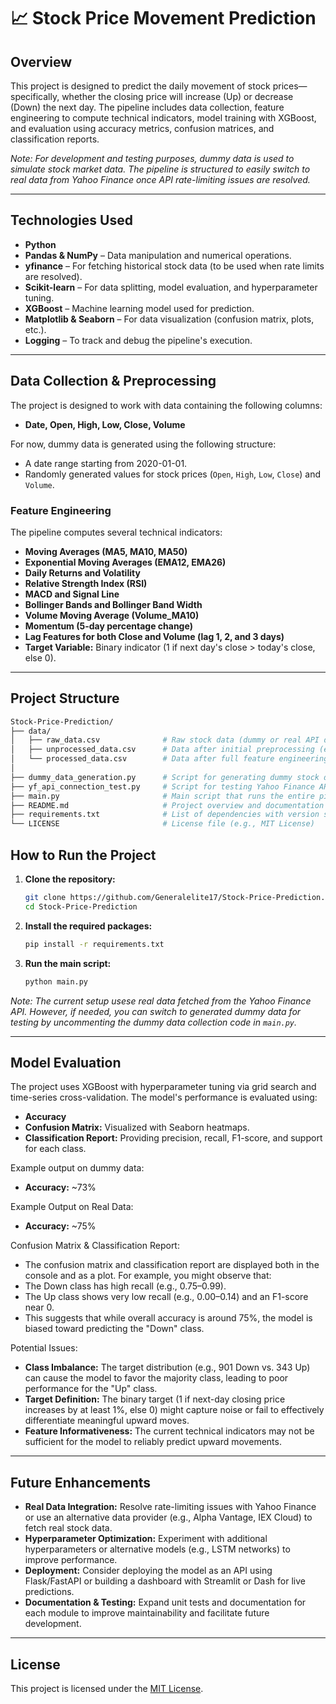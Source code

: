 # 📈 Stock Price Movement Prediction

## Overview
This project is designed to predict the daily movement of stock prices—specifically, whether the closing price will increase (Up) or decrease (Down) the next day. The pipeline includes data collection, feature engineering to compute technical indicators, model training with XGBoost, and evaluation using accuracy metrics, confusion matrices, and classification reports.

*Note: For development and testing purposes, dummy data is used to simulate stock market data. The pipeline is structured to easily switch to real data from Yahoo Finance once API rate-limiting issues are resolved.*

---

## Technologies Used
- **Python**
- **Pandas & NumPy** – Data manipulation and numerical operations.
- **yfinance** – For fetching historical stock data (to be used when rate limits are resolved).
- **Scikit-learn** – For data splitting, model evaluation, and hyperparameter tuning.
- **XGBoost** – Machine learning model used for prediction.
- **Matplotlib & Seaborn** – For data visualization (confusion matrix, plots, etc.).
- **Logging** – To track and debug the pipeline's execution.

---

## Data Collection & Preprocessing
The project is designed to work with data containing the following columns:
- **Date, Open, High, Low, Close, Volume**

For now, dummy data is generated using the following structure:
- A date range starting from 2020-01-01.
- Randomly generated values for stock prices (`Open`, `High`, `Low`, `Close`) and `Volume`.

### Feature Engineering
The pipeline computes several technical indicators:
- **Moving Averages (MA5, MA10, MA50)**
- **Exponential Moving Averages (EMA12, EMA26)**
- **Daily Returns and Volatility**
- **Relative Strength Index (RSI)**
- **MACD and Signal Line**
- **Bollinger Bands and Bollinger Band Width**
- **Volume Moving Average (Volume_MA10)**
- **Momentum (5-day percentage change)**
- **Lag Features for both Close and Volume (lag 1, 2, and 3 days)**
- **Target Variable:** Binary indicator (1 if next day's close > today's close, else 0).

---

## Project Structure
```bash
Stock-Price-Prediction/
├── data/
│   ├── raw_data.csv              # Raw stock data (dummy or real API data)
│   ├── unprocessed_data.csv      # Data after initial preprocessing (e.g., dropping extra headers)
│   └── processed_data.csv        # Data after full feature engineering
│
├── dummy_data_generation.py      # Script for generating dummy stock data
├── yf_api_connection_test.py     # Script for testing Yahoo Finance API connectivity
├── main.py                       # Main script that runs the entire pipeline
├── README.md                     # Project overview and documentation
├── requirements.txt              # List of dependencies with version specifications
└── LICENSE                       # License file (e.g., MIT License)
```

## How to Run the Project
1. **Clone the repository:**
   ```bash
   git clone https://github.com/Generalelite17/Stock-Price-Prediction.git
   cd Stock-Price-Prediction
   ```

2. **Install the required packages:**
   ```bash
   pip install -r requirements.txt
   ```

3. **Run the main script:**
   ```bash
   python main.py
   ```

*Note: The current setup usese real data fetched from the Yahoo Finance API. However, if needed,  you can switch to generated dummy data for testing by uncommenting the dummy data  collection code in `main.py`.*

---

## Model Evaluation
The project uses XGBoost with hyperparameter tuning via grid search and time-series cross-validation. The model's performance is evaluated using:
- **Accuracy**
- **Confusion Matrix:** Visualized with Seaborn heatmaps.
- **Classification Report:** Providing precision, recall, F1-score, and support for each class.

Example output on dummy data:
- **Accuracy:** ~73%

Example Output on Real Data:
- **Accuracy:** ~75%

Confusion Matrix & Classification Report:
- The confusion matrix and classification report are displayed both in the console and as a plot. For example, you might observe that:
- The Down class has high recall (e.g., 0.75–0.99).
- The Up class shows very low recall (e.g., 0.00–0.14) and an F1-score near 0.
- This suggests that while overall accuracy is around 75%, the model is biased toward predicting the "Down" class.

Potential Issues:
- **Class Imbalance:** The target distribution (e.g., 901 Down vs. 343 Up) can cause the model to favor the majority class, leading to poor performance for the "Up" class.
- **Target Definition:** The binary target (1 if next-day closing price increases by at least 1%, else 0) might capture noise or fail to effectively differentiate meaningful upward moves.
- **Feature Informativeness:** The current technical indicators may not be sufficient for the model to reliably predict upward movements.

---

## Future Enhancements
- **Real Data Integration:** Resolve rate-limiting issues with Yahoo Finance or use an alternative data provider (e.g., Alpha Vantage, IEX Cloud) to fetch real stock data.
- **Hyperparameter Optimization:** Experiment with additional hyperparameters or alternative models (e.g., LSTM networks) to improve performance.
- **Deployment:** Consider deploying the model as an API using Flask/FastAPI or building a dashboard with Streamlit or Dash for live predictions.
- **Documentation & Testing:** Expand unit tests and documentation for each module to improve maintainability and facilitate future development.

---

## License
This project is licensed under the [MIT License](LICENSE).
